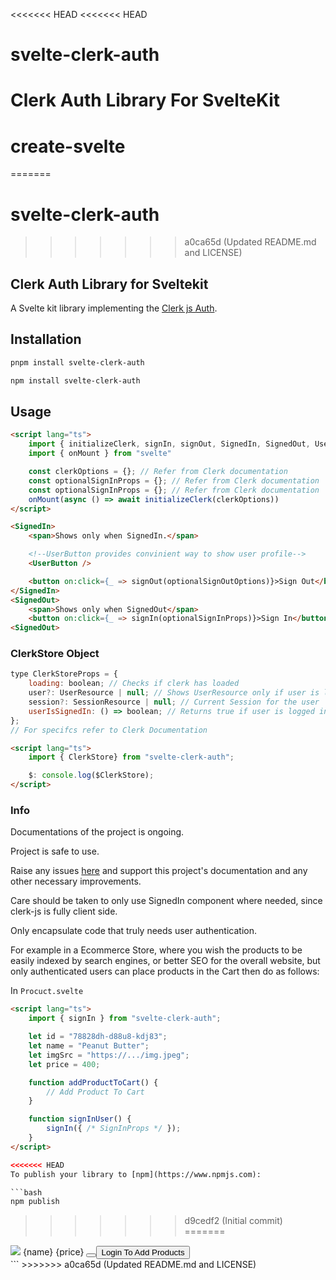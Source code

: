 <<<<<<< HEAD
<<<<<<< HEAD
# svelte-clerk-auth
Clerk Auth Library For SvelteKit
=======
# create-svelte
=======
# svelte-clerk-auth
>>>>>>> a0ca65d (Updated README.md and LICENSE)

## Clerk Auth Library for Sveltekit
A Svelte kit library implementing the [Clerk js Auth](https://clerk.com).

## Installation
```bash
pnpm install svelte-clerk-auth
```
```bash
npm install svelte-clerk-auth
```


## Usage
```html
<script lang="ts">
    import { initializeClerk, signIn, signOut, SignedIn, SignedOut, UserButton } from "svelte-clerk-auth";
    import { onMount } from "svelte"

    const clerkOptions = {}; // Refer from Clerk documentation
    const optionalSignInProps = {}; // Refer from Clerk documentation
    const optionalSignInProps = {}; // Refer from Clerk documentation
    onMount(async () => await initializeClerk(clerkOptions))
</script>

<SignedIn>
    <span>Shows only when SignedIn.</span>

    <!--UserButton provides convinient way to show user profile-->
    <UserButton />

    <button on:click={_ => signOut(optionalSignOutOptions)}>Sign Out</button>
</SignedIn>
<SignedOut>
    <span>Shows only when SignedOut</span>
    <button on:click={_ => signIn(optionalSignInProps)}>Sign In</button>
<SignedOut>
```
### ClerkStore Object
```js
type ClerkStoreProps = {
    loading: boolean; // Checks if clerk has loaded
    user?: UserResource | null; // Shows UserResource only if user is logged in
    session?: SessionResource | null; // Current Session for the user
    userIsSignedIn: () => boolean; // Returns true if user is logged in
};
// For specifcs refer to Clerk Documentation
```
```html
<script lang="ts">
    import { ClerkStore} from "svelte-clerk-auth";

    $: console.log($ClerkStore);
</script>
```

### Info
Documentations of the project is ongoing.

Project is safe to use.

Raise any issues [here](https://github.com/MuriithiMark/svelte-clerk-auth/issues) and support this project's documentation and any other necessary improvements.

Care should be taken to only use SignedIn component where needed, since clerk-js is fully client side.

Only encapsulate code that truly needs user authentication.

For example in a Ecommerce Store, where you wish the products to be easily indexed by search engines, or better SEO for the overall website, but only authenticated users can place products in the Cart then do as follows: 

In ```Procuct.svelte```
```html
<script lang="ts">
    import { signIn } from "svelte-clerk-auth";

    let id = "78828dh-d88u8-kdj83";
    let name = "Peanut Butter";
    let imgSrc = "https://.../img.jpeg";
    let price = 400;

    function addProductToCart() {
        // Add Product To Cart
    }

    function signInUser() {
        signIn({ /* SignInProps */ });
    }
</script>

<<<<<<< HEAD
To publish your library to [npm](https://www.npmjs.com):

```bash
npm publish
```
>>>>>>> d9cedf2 (Initial commit)
=======
<div class="card">
    <img src={imgSrc} />
    <span>{name}</span>
    <span>{price}</span>
    <SignedIn>
        <button on:click="{addProuctToCart}">
    </SignedIn>
    <SignedOut>
        <button on:click="{signInUser}">Login To Add Products</button>
    </SignedOut>
</div>
```
>>>>>>> a0ca65d (Updated README.md and LICENSE)
